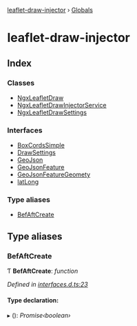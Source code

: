 [leaflet-draw-injector](README.md) › [Globals](globals.md)

# leaflet-draw-injector

## Index

### Classes

* [NgxLeafletDraw](classes/ngxleafletdraw.md)
* [NgxLeafletDrawInjectorService](classes/ngxleafletdrawinjectorservice.md)
* [NgxLeafletDrawSettings](classes/ngxleafletdrawsettings.md)

### Interfaces

* [BoxCordsSimple](interfaces/boxcordssimple.md)
* [DrawSettings](interfaces/drawsettings.md)
* [GeoJson](interfaces/geojson.md)
* [GeoJsonFeature](interfaces/geojsonfeature.md)
* [GeoJsonFeatureGeomety](interfaces/geojsonfeaturegeomety.md)
* [latLong](interfaces/latlong.md)

### Type aliases

* [BefAftCreate](globals.md#befaftcreate)

## Type aliases

###  BefAftCreate

Ƭ **BefAftCreate**: *function*

*Defined in [interfaces.d.ts:23](https://github.com/OpenCIAg/Ngx-Leaflet-Draw-Injector/blob/800faf7/projects/ngx-leaflet-draw-injector/src/lib/interfaces.d.ts#L23)*

#### Type declaration:

▸ (): *Promise‹boolean›*
